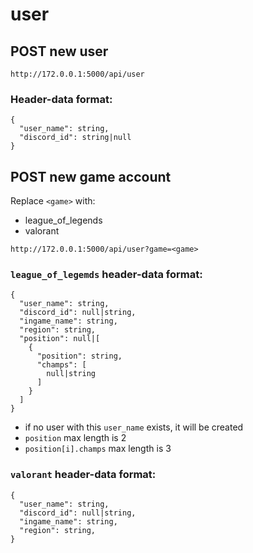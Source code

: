 # user
## POST new user
```
http://172.0.0.1:5000/api/user
```
### Header-data format:
```
{
  "user_name": string,
  "discord_id": string|null
}
```
## POST new game account
Replace `<game>` with:
  - league_of_legends
  - valorant
```
http://172.0.0.1:5000/api/user?game=<game>
```
### `league_of_legemds` header-data format:
```
{
  "user_name": string,
  "discord_id": null|string,
  "ingame_name": string,
  "region": string,
  "position": null|[
    {
      "position": string,
      "champs": [
        null|string
      ]
    }
  ]
}
```
- if no user with this `user_name` exists, it will be created
- `position` max length is 2
- `position[i].champs` max length is 3
### `valorant` header-data format:
```
{
  "user_name": string,
  "discord_id": null|string,
  "ingame_name": string,
  "region": string,
}
```
